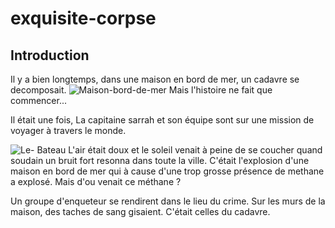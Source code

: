 # exquisite-corpse

## Introduction

Il y a bien longtemps, dans une maison en bord de mer, un cadavre se decomposait.
![Maison-bord-de-mer](https://cdn.hometogo.net/assets/media/pics/1200_628/638763bd64a9b.jpg)
Mais l'histoire ne fait que commencer...

Il était une fois, La capitaine sarrah et son équipe sont sur une mission de voyager à travers le monde. 

![Le- Bateau](https://img.freepik.com/photos-gratuite/bateau-pirate-naviguant-mer_23-2150534454.jpg)
L'air était doux et le soleil venait à peine de se coucher quand soudain un bruit fort resonna dans toute la ville.
C'était l'explosion d'une maison en bord de mer qui à cause d'une trop grosse présence de methane a explosé.
Mais d'ou venait ce méthane ?

Un groupe d'enqueteur se rendirent dans le lieu du crime. 
Sur les murs de la maison, des taches de sang gisaient. 
C'était celles du cadavre.
